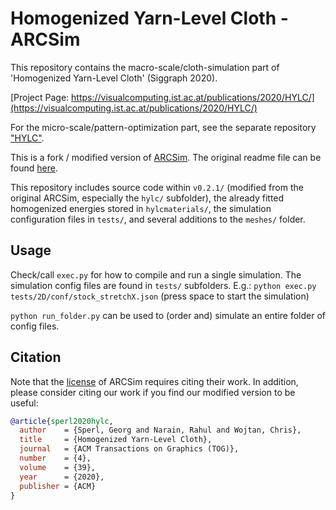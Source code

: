 # Homogenized Yarn-Level Cloth - ARCSim

This repository contains the macro-scale/cloth-simulation part of 'Homogenized Yarn-Level Cloth' (Siggraph 2020).

[Project Page: https://visualcomputing.ist.ac.at/publications/2020/HYLC/](https://visualcomputing.ist.ac.at/publications/2020/HYLC/)

For the micro-scale/pattern-optimization part, see the separate repository ["HYLC"]([.](https://git.ist.ac.at/gsperl/HYLC/)).

This is a fork / modified version of [ARCSim](http://graphics.berkeley.edu/resources/ARCSim/). The original readme file can be found [here](README_arcsim).

This repository includes source code within `v0.2.1/` (modified from the original ARCSim, especially the `hylc/` subfolder), the already fitted homogenized energies stored in `hylcmaterials/`, the simulation configuration files in `tests/`, and several additions to the `meshes/` folder.

## Usage

Check/call `exec.py` for how to compile and run a single simulation. The simulation config files are found in `tests/` subfolders.
E.g.: `python exec.py tests/2D/conf/stock_stretchX.json` (press space to start the simulation)

`python run_folder.py` can be used to (order and) simulate an entire folder of config files.

## Citation

Note that the [license](LICENSE) of ARCSim requires citing their work.
In addition, please consider citing our work if you find our modified version to be useful:
```bibtex
@article{sperl2020hylc,
  author    = {Sperl, Georg and Narain, Rahul and Wojtan, Chris},
  title     = {Homogenized Yarn-Level Cloth},
  journal   = {ACM Transactions on Graphics (TOG)},
  number    = {4},
  volume    = {39},
  year      = {2020},
  publisher = {ACM}
}
```
